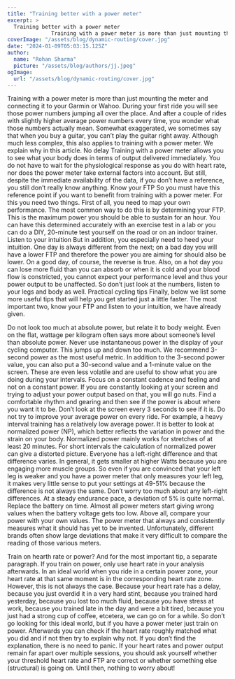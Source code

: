 ```yaml
---
title: "Training better with a power meter"
excerpt: >
  Training better with a power meter
              Training with a power meter is more than just mounting the meter and connecting it to your Garmin or Wahoo. During your first ride you will see those pow
coverImage: "/assets/blog/dynamic-routing/cover.jpg"
date: "2024-01-09T05:03:15.125Z"
author:
  name: "Rohan Sharma"
  picture: "/assets/blog/authors/jj.jpeg"
ogImage:
  url: "/assets/blog/dynamic-routing/cover.jpg"
---
```


Training with a power meter is more than just mounting the meter and connecting it to your Garmin or Wahoo. During your first ride you will see those power numbers jumping all over the place. And after a couple of rides with slightly higher average power numbers every time, you wonder what those numbers actually mean. Somewhat exaggerated, we sometimes say that when you buy a guitar, you can’t play the guitar right away. Although much less complex, this also applies to training with a power meter. We explain why in this article.
No delay
Training with a power meter allows you to see what your body does in terms of output delivered immediately. You do not have to wait for the physiological response as you do with heart rate, nor does the power meter take external factors into account. But still, despite the immediate availability of the data, if you don’t have a reference, you still don’t really know anything.
Know your FTP
So you must have this reference point if you want to benefit from training with a power meter. For this you need two things. First of all, you need to map your own performance. The most common way to do this is by determining your FTP. This is the maximum power you should be able to sustain for an hour. You can have this determined accurately with an exercise test in a lab or you can do a DIY, 20-minute test yourself on the road or on an indoor trainer.
Listen to your intuition
But in addition, you especially need to heed your intuition. One day is always different from the next; on a bad day you will have a lower FTP and therefore the power you are aiming for should also be lower. On a good day, of course, the reverse is true. Also, on a hot day you can lose more fluid than you can absorb or when it is cold and your blood flow is constricted, you cannot expect your performance level and thus your power output to be unaffected. So don’t just look at the numbers, listen to your legs and body as well.
Practical cycling tips
Finally, below we list some more useful tips that will help you get started just a little faster. The most important two, know your FTP and listen to your intuition, we have already given.

Do not look too much at absolute power, but relate it to body weight. Even on the flat, wattage per kilogram often says more about someone’s level than absolute power.
Never use instantaneous power in the display of your cycling computer. This jumps up and down too much. We recommend 3-second power as the most useful metric.
In addition to the 3-second power value, you can also put a 30-second value and a 1-minute value on the screen. These are even less volatile and are useful to show what you are doing during your intervals.
Focus on a constant cadence and feeling and not on a constant power. If you are constantly looking at your screen and trying to adjust your power output based on that, you will go nuts. Find a comfortable rhythm and gearing and then see if the power is about where you want it to be. Don’t look at the screen every 3 seconds to see if it is.
Do not try to improve your average power on every ride. For example, a heavy interval training has a relatively low average power. It is better to look at normalized power (NP), which better reflects the variation in power and the strain on your body.
Normalized power mainly works for stretches of at least 20 minutes. For short intervals the calculation of normalized power can give a distorted picture.
Everyone has a left-right difference and that difference varies. In general, it gets smaller at higher Watts because you are engaging more muscle groups. So even if you are convinced that your left leg is weaker and you have a power meter that only measures your left leg, it makes very little sense to put your settings at 49-51% because the difference is not always the same. Don’t worry too much about any left-right differences. At a steady endurance pace, a deviation of 5% is quite normal.
Replace the battery on time. Almost all power meters start giving wrong values when the battery voltage gets too low.
Above all, compare your power with your own values. The power meter that always and consistently measures what it should has yet to be invented. Unfortunately, different brands often show large deviations that make it very difficult to compare the reading of those various meters.

Train on hearth rate or power?
And for the most important tip, a separate paragraph. If you train on power, only use heart rate in your analysis afterwards. In an ideal world when you ride in a certain power zone, your heart rate at that same moment is in the corresponding heart rate zone. However, this is not always the case. Because your heart rate has a delay, because you just overdid it in a very hard stint, because you trained hard yesterday, because you lost too much fluid, because you have stress at work, because you trained late in the day and were a bit tired, because you just had a strong cup of coffee, etcetera, we can go on for a while. So don’t go looking for this ideal world, but if you have a power meter just train on power. Afterwards you can check if the heart rate roughly matched what you did and if not then try to explain why not. If you don’t find the explanation, there is no need to panic. If your heart rates and power output remain far apart over multiple sessions, you should ask yourself whether your threshold heart rate and FTP are correct or whether something else (structural) is going on. Until then, nothing to worry about!